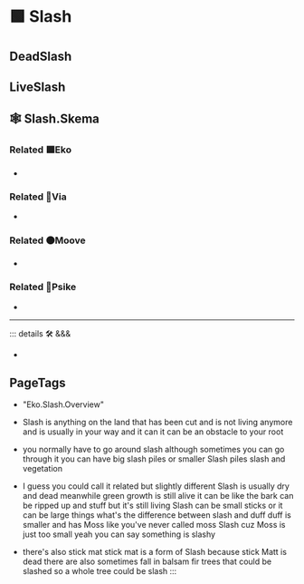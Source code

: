 # 🟩  <ekos>Slash</ekos>

## DeadSlash

## LiveSlash

## 🕸 Slash.Skema

### Related 🟩<ekos>Eko</ekos>

-

### Related 🔻<via>Via</via>

-

### Related 🟠<mooves>Moove</mooves>

-

### Related 💜<psike>Psike</psike>

-

---

<!-- =================================================== -->
<!-- =================================================== -->
<!-- =================================================== -->
<!-- =================================================== -->
<!-- =================================================== -->
::: details 🛠 <dev>&&&</dev>

-

<h2>PageTags</h2>

- "Eko.Slash.Overview"
- Slash is anything on the land that has been cut and is not living anymore and is usually in your way and it can it can be an obstacle to your root

- you normally have to go around slash although sometimes you can go through it you can have big slash piles or smaller Slash piles slash and vegetation

- I guess you could call it related but slightly different Slash is usually dry and dead meanwhile green growth is still alive it can be like the bark can be ripped up and stuff but it's still living Slash can be small sticks or it can be large things what's the difference between slash and duff duff is smaller and has Moss like you've never called moss Slash cuz Moss is just too small yeah you can say something is slashy

- there's also stick mat stick mat is a form of Slash because stick Matt is dead there are also sometimes fall in balsam fir trees that could be slashed so a whole tree could be slash
:::
